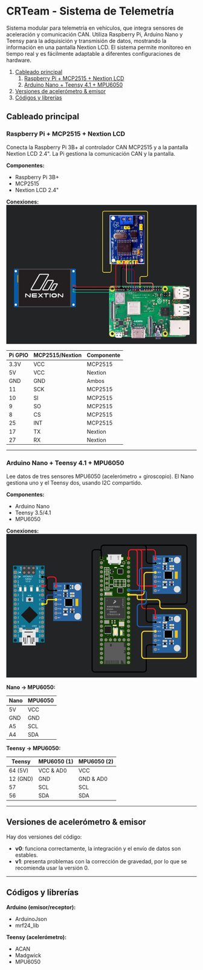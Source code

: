
# CRTeam - Sistema de Telemetría

Sistema modular para telemetría en vehículos, que integra sensores de aceleración y comunicación CAN. Utiliza Raspberry Pi, Arduino Nano y Teensy para la adquisición y transmisión de datos, mostrando la información en una pantalla Nextion LCD. El sistema permite monitoreo en tiempo real y es fácilmente adaptable a diferentes configuraciones de hardware.

1. [Cableado principal](#cableado-principal)
   1. [Raspberry Pi + MCP2515 + Nextion LCD](#raspberry-pi--mcp2515--nextion-lcd)
   2. [Arduino Nano + Teensy 4.1 + MPU6050](#arduino-nano--teensy-41--mpu6050)
2. [Versiones de acelerómetro \& emisor](#versiones-de-acelerómetro--emisor)
3. [Códigos y librerías](#códigos-y-librerías)

## Cableado principal

### Raspberry Pi + MCP2515 + Nextion LCD

Conecta la Raspberry Pi 3B+ al controlador CAN MCP2515 y a la pantalla Nextion LCD 2.4". La Pi gestiona la comunicación CAN y la pantalla.

**Componentes:**

- Raspberry Pi 3B+
- MCP2515
- Nextion LCD 2.4"

**Conexiones:**
![Diagrama](esquemas-conexiones/raspberry.png)

| Pi GPIO | MCP2515/Nextion | Componente |
| ------- | --------------- | ---------- |
| 3.3V    | VCC             | MCP2515    |
| 5V      | VCC             | Nextion    |
| GND     | GND             | Ambos      |
| 11      | SCK             | MCP2515    |
| 10      | SI              | MCP2515    |
| 9       | SO              | MCP2515    |
| 8       | CS              | MCP2515    |
| 25      | INT             | MCP2515    |
| 17      | TX              | Nextion    |
| 27      | RX              | Nextion    |

---

### Arduino Nano + Teensy 4.1 + MPU6050

Lee datos de tres sensores MPU6050 (acelerómetro + giroscopio). El Nano gestiona uno y el Teensy dos, usando I2C compartido.

**Componentes:**

- Arduino Nano
- Teensy 3.5/4.1
- MPU6050

**Conexiones:**
![Diagrama](esquemas-conexiones/acelerometros.png)

**Nano → MPU6050:**

| Nano | MPU6050 |
| ---- | ------- |
| 5V   | VCC     |
| GND  | GND     |
| A5   | SCL     |
| A4   | SDA     |

**Teensy → MPU6050:**

| Teensy   | MPU6050 (1) | MPU6050 (2) |
| -------- | ----------- | ----------- |
| 64 (5V)  | VCC & AD0   | VCC         |
| 12 (GND) | GND         | GND & AD0   |
| 57       | SCL         | SCL         |
| 56       | SDA         | SDA         |

---

## Versiones de acelerómetro & emisor

Hay dos versiones del código:

- **v0**: funciona correctamente, la integración y el envío de datos son estables.
- **v1**: presenta problemas con la corrección de gravedad, por lo que se recomienda usar la versión 0.

---

## Códigos y librerías

**Arduino (emisor/receptor):**

- ArduinoJson
- mrf24_lib

**Teensy (acelerómetro):**

- ACAN
- Madgwick
- MPU6050

